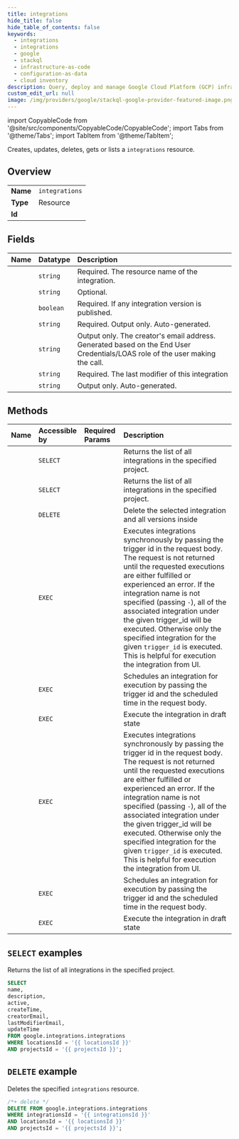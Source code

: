```yaml
---
title: integrations
hide_title: false
hide_table_of_contents: false
keywords:
  - integrations
  - integrations
  - google
  - stackql
  - infrastructure-as-code
  - configuration-as-data
  - cloud inventory
description: Query, deploy and manage Google Cloud Platform (GCP) infrastructure and resources using SQL
custom_edit_url: null
image: /img/providers/google/stackql-google-provider-featured-image.png
---
```


import CopyableCode from '@site/src/components/CopyableCode/CopyableCode';
import Tabs from '@theme/Tabs';
import TabItem from '@theme/TabItem';

Creates, updates, deletes, gets or lists a <code>integrations</code> resource.

## Overview
<table><tbody>
<tr><td><b>Name</b></td><td><code>integrations</code></td></tr>
<tr><td><b>Type</b></td><td>Resource</td></tr>
<tr><td><b>Id</b></td><td><CopyableCode code="google.integrations.integrations" /></td></tr>
</tbody></table>

## Fields
| Name | Datatype | Description |
|:-----|:---------|:------------|
| <CopyableCode code="name" /> | `string` | Required. The resource name of the integration. |
| <CopyableCode code="description" /> | `string` | Optional. |
| <CopyableCode code="active" /> | `boolean` | Required. If any integration version is published. |
| <CopyableCode code="createTime" /> | `string` | Required. Output only. Auto-generated. |
| <CopyableCode code="creatorEmail" /> | `string` | Output only. The creator's email address. Generated based on the End User Credentials/LOAS role of the user making the call. |
| <CopyableCode code="lastModifierEmail" /> | `string` | Required. The last modifier of this integration |
| <CopyableCode code="updateTime" /> | `string` | Output only. Auto-generated. |

## Methods
| Name | Accessible by | Required Params | Description |
|:-----|:--------------|:----------------|:------------|
| <CopyableCode code="projects_locations_integrations_list" /> | `SELECT` | <CopyableCode code="locationsId, projectsId" /> | Returns the list of all integrations in the specified project. |
| <CopyableCode code="projects_locations_products_integrations_list" /> | `SELECT` | <CopyableCode code="locationsId, productsId, projectsId" /> | Returns the list of all integrations in the specified project. |
| <CopyableCode code="projects_locations_integrations_delete" /> | `DELETE` | <CopyableCode code="integrationsId, locationsId, projectsId" /> | Delete the selected integration and all versions inside |
| <CopyableCode code="projects_locations_integrations_execute" /> | `EXEC` | <CopyableCode code="integrationsId, locationsId, projectsId" /> | Executes integrations synchronously by passing the trigger id in the request body. The request is not returned until the requested executions are either fulfilled or experienced an error. If the integration name is not specified (passing `-`), all of the associated integration under the given trigger_id will be executed. Otherwise only the specified integration for the given `trigger_id` is executed. This is helpful for execution the integration from UI. |
| <CopyableCode code="projects_locations_integrations_schedule" /> | `EXEC` | <CopyableCode code="integrationsId, locationsId, projectsId" /> | Schedules an integration for execution by passing the trigger id and the scheduled time in the request body. |
| <CopyableCode code="projects_locations_integrations_test" /> | `EXEC` | <CopyableCode code="integrationsId, locationsId, projectsId" /> | Execute the integration in draft state |
| <CopyableCode code="projects_locations_products_integrations_execute" /> | `EXEC` | <CopyableCode code="integrationsId, locationsId, productsId, projectsId" /> | Executes integrations synchronously by passing the trigger id in the request body. The request is not returned until the requested executions are either fulfilled or experienced an error. If the integration name is not specified (passing `-`), all of the associated integration under the given trigger_id will be executed. Otherwise only the specified integration for the given `trigger_id` is executed. This is helpful for execution the integration from UI. |
| <CopyableCode code="projects_locations_products_integrations_schedule" /> | `EXEC` | <CopyableCode code="integrationsId, locationsId, productsId, projectsId" /> | Schedules an integration for execution by passing the trigger id and the scheduled time in the request body. |
| <CopyableCode code="projects_locations_products_integrations_test" /> | `EXEC` | <CopyableCode code="integrationsId, locationsId, productsId, projectsId" /> | Execute the integration in draft state |

## `SELECT` examples

Returns the list of all integrations in the specified project.

```sql
SELECT
name,
description,
active,
createTime,
creatorEmail,
lastModifierEmail,
updateTime
FROM google.integrations.integrations
WHERE locationsId = '{{ locationsId }}'
AND projectsId = '{{ projectsId }}';
```

## `DELETE` example

Deletes the specified <code>integrations</code> resource.

```sql
/*+ delete */
DELETE FROM google.integrations.integrations
WHERE integrationsId = '{{ integrationsId }}'
AND locationsId = '{{ locationsId }}'
AND projectsId = '{{ projectsId }}';
```
